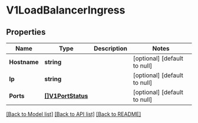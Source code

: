 # V1LoadBalancerIngress

## Properties
Name | Type | Description | Notes
------------ | ------------- | ------------- | -------------
**Hostname** | **string** |  | [optional] [default to null]
**Ip** | **string** |  | [optional] [default to null]
**Ports** | [**[]V1PortStatus**](v1PortStatus.md) |  | [optional] [default to null]

[[Back to Model list]](../README.md#documentation-for-models) [[Back to API list]](../README.md#documentation-for-api-endpoints) [[Back to README]](../README.md)


